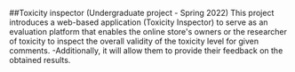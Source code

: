 ##Toxicity inspector (Undergraduate project - Spring 2022)
 This project introduces a web-based application (Toxicity Inspector) to serve as an 
evaluation platform that enables the online store's owners or the researcher of toxicity to inspect the overall 
validity of the toxicity level for given comments. 
-Additionally, it will allow them to provide their feedback 
on the obtained results. 

